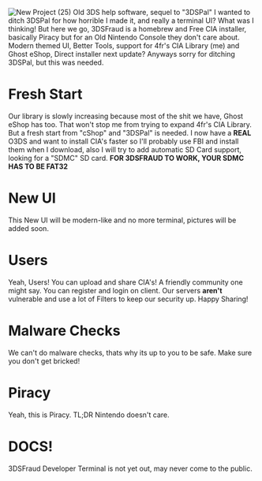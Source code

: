 ![New Project (25)](https://github.com/ndsboy87/3DSFraud/assets/151688670/993fbcbd-21cb-4df9-99a6-5536fb1076da)
Old 3DS help software, sequel to "3DSPal" I wanted to ditch 3DSPal for how horrible I made it, and really a terminal UI? What was I thinking! But here we go, 3DSFraud is a homebrew and Free CIA installer, basically Piracy but for an Old Nintendo Console they don't care about. Modern themed UI, Better Tools, support for 4fr's CIA Library (me) and Ghost eShop, Direct installer next update? Anyways sorry for ditching 3DSPal, but this was needed.
# Fresh Start
Our library is slowly increasing because most of the shit we have, Ghost eShop has too. That won't stop me from trying to expand 4fr's CIA Library. But a fresh start from "cShop" and "3DSPal" is needed. I now have a **REAL** O3DS and want to install CIA's faster so I'll probably use FBI and install them when I download, also I will try to add automatic SD Card support, looking for a "SDMC" SD card. **FOR 3DSFRAUD TO WORK, YOUR SDMC HAS TO BE FAT32**
# New UI
This New UI will be modern-like and no more terminal, pictures will be added soon.
# Users
Yeah, Users! You can upload and share CIA's! A friendly community one might say. You can register and login on client. Our servers **aren't** vulnerable and use a lot of Filters to keep our security up. Happy Sharing!
# Malware Checks
We can't do malware checks, thats why its up to you to be safe. Make sure you don't get bricked!
# Piracy
Yeah, this is Piracy. TL;DR Nintendo doesn't care.
# DOCS!
3DSFraud Developer Terminal is not yet out, may never come to the public.
